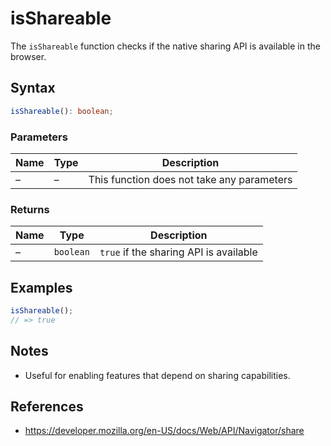 # isShareable

The `isShareable` function checks if the native sharing API is available in the browser.

## Syntax

```typescript
isShareable(): boolean;
```

### Parameters

| Name | Type | Description |
| ---- | ---- | ----------- |
|  –   | –    | This function does not take any parameters |

### Returns

| Name | Type | Description |
| ---- | ---- | ----------- |
|  –   | `boolean` | `true` if the sharing API is available |

## Examples

```typescript
isShareable();
// => true
```

## Notes

* Useful for enabling features that depend on sharing capabilities.

## References

* https://developer.mozilla.org/en-US/docs/Web/API/Navigator/share